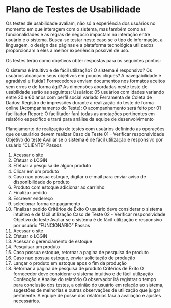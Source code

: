 # Plano de Testes de Usabilidade

Os testes de usabilidade avaliam, não só a experiência dos usuários no momento em que interagem com o sistema, mas também como as funcionalidades e as regras de negócio impactam na interação entre usuário e o sistema. Busca-se testar neste caso se o tipo de informação, a linguagem, o design das páginas e a plataforma tecnológica utilizados proporcionam a eles a melhor experiência possível de uso.

Os testes terão como objetivos obter respostas para os seguintes pontos:

O sistema é intuitivo e de fácil utilização?
O sistema é responsivo?
Os usuários alcançam seus objetivos em poucos cliques?
A navegabilidade é agradável e fluída?
Fornecedores enviam documentos nos formatos aceitos sem erros e de forma ágil?
As dimensões abordadas neste teste de usabilidade serão as seguintes: Usuários: 05 usuários com idades variando entre 20 e 60 anos com perfil social variado Ferramenta de Coleta de Dados: Registro de impressões durante a realização do teste de forma online (Acompanhamento do Teste): O acompanhamento será feito por 01 facilitador Report: O facilitador fará todas as anotações pertinentes em relatório especifico e trará para análise da equipe de desenvolvimento

Planejamento de realização de testes com usuários definindo as operações que os usuários devem realizar
Caso de Teste	01 - Verificar responsividade
Objetivo do teste	Avaliar se o sistema é de fácil utilização e responsivo por usuário “CLIENTE”
Passos
1) Acessar o site
2) Efetuar o LOGIN
3) Efetuar a pesquisa de algum produto
4) Clicar em um produto
5) Caso nao possua estoque, digitar o e-mail para enviar aviso de disponibilidade do produto
6) Produto com estoque adicionar ao carrinho
7) Finalizar pedido
8) Escrever endereço
9) selecionar forma de pagamento
10) Finalizar pedido
Critérios de Êxito	O usuário deve considerar o sistema intuitivo e de fácil utilização
Caso de Teste	02 - Verificar responsividade
Objetivo do teste	Avaliar se o sistema é de fácil utilização e responsivo por usuário “FUNCIONARIO”
Passos
1) Acessar o site
2) Efetuar o LOGIN
3) Acessar o gerenciamento de estoque
4) Pesquisar um produto  
5) Caso possua estoque, retornar a pagina de pesquisa de produto
6) Caso nao possua estoque, enviar solicitação de produção
7) Lançar o produto em estoque apos o fim da produção
8) Retornar a pagina de pesquisa de produto
Critérios de Êxito	O fornecedor deve considerar o sistema intuitivo e de fácil utilização
Confecção e Analise do relatório
O observador irá registrar o tempo para conclusão dos testes, a opinião do usuário em relação ao sistema, sugestões de melhorias e outras observações de utilização que julgar pertinente. A equipe de posse dos relatórios fará a avaliação e ajustes necessários.
